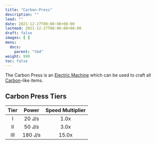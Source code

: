 ```yaml
---
title: "Carbon-Press"
description: ""
lead: ""
date: 2021-12-27T00:00:00+08:00
lastmod: 2021-12-27T00:00:00+08:00
draft: false
images: [ ]
menu:
  docs:
    parent: "tbd"
weight: 999
toc: false
---
```


The Carbon Press is an [Electric Machine](/docs/slimefun/electric-machines) which can be used to craft all [Carbon](/docs/slimefun/carbon)-like items.

## Carbon Press Tiers

| Tier |  Power  | Speed Multiplier |
|:----:|:-------:|:----------------:|
|  I   | 20 J/s  |       1.0x       |
|  II  | 50 J/s  |       3.0x       |
| III  | 180 J/s |      15.0x       |
